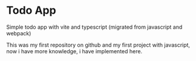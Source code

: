 # Todo App
Simple todo app with vite and typescript (migrated from javascript and webpack)

This was my first repository on github and my first project with javascript, now i have
more knowledge, i have implemented here.

